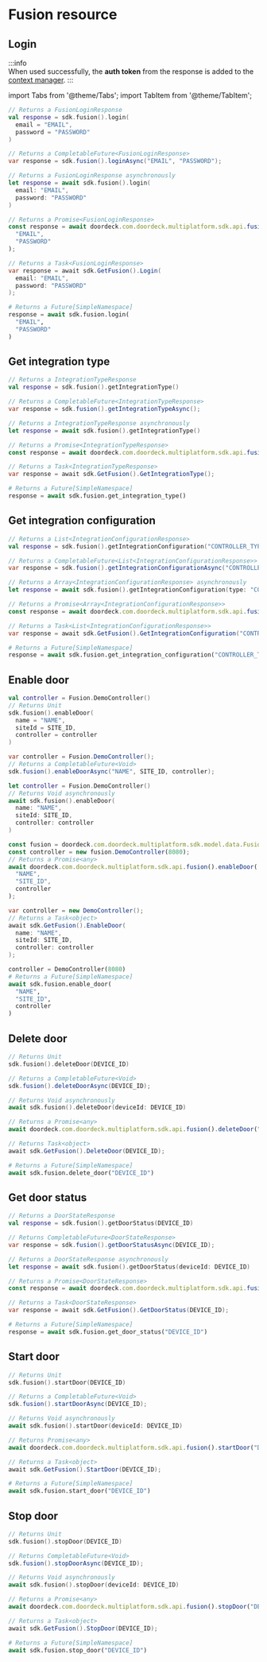 # Fusion resource

## Login

:::info  
When used successfully, the **auth token** from the response is added to the [context manager](context-manager.md).
:::

import Tabs from '@theme/Tabs';
import TabItem from '@theme/TabItem';

<Tabs groupId="programming-language">
<TabItem value="kotlin" label="Kotlin">

```kotlin showLineNumbers
// Returns a FusionLoginResponse
val response = sdk.fusion().login(
  email = "EMAIL", 
  password = "PASSWORD"
)
```

</TabItem>
<TabItem value="java" label="Java">

```java showLineNumbers
// Returns a CompletableFuture<FusionLoginResponse>
var response = sdk.fusion().loginAsync("EMAIL", "PASSWORD");
```

</TabItem>
<TabItem value="swift" label="Swift">

```swift showLineNumbers
// Returns a FusionLoginResponse asynchronously
let response = await sdk.fusion().login(
  email: "EMAIL", 
  password: "PASSWORD"
)
```

</TabItem>
<TabItem value="js" label="JavaScript">

```js showLineNumbers
// Returns a Promise<FusionLoginResponse>
const response = await doordeck.com.doordeck.multiplatform.sdk.api.fusion().login(
  "EMAIL", 
  "PASSWORD"
);
```

</TabItem>
<TabItem value="csharp" label="C#">

```csharp showLineNumbers
// Returns a Task<FusionLoginResponse>
var response = await sdk.GetFusion().Login(
  email: "EMAIL", 
  password: "PASSWORD"
);
```

</TabItem>
<TabItem value="python" label="Python">

```python showLineNumbers
# Returns a Future[SimpleNamespace]
response = await sdk.fusion.login(
  "EMAIL", 
  "PASSWORD"
)
```

</TabItem>
</Tabs>

## Get integration type

<Tabs groupId="programming-language">
<TabItem value="kotlin" label="Kotlin">

```kotlin showLineNumbers
// Returns a IntegrationTypeResponse
val response = sdk.fusion().getIntegrationType()
```

</TabItem>
<TabItem value="java" label="Java">

```java showLineNumbers
// Returns a CompletableFuture<IntegrationTypeResponse>
var response = sdk.fusion().getIntegrationTypeAsync();
```

</TabItem>
<TabItem value="swift" label="Swift">

```swift showLineNumbers
// Returns a IntegrationTypeResponse asynchronously
let response = await sdk.fusion().getIntegrationType()
```

</TabItem>
<TabItem value="js" label="JavaScript">

```js showLineNumbers
// Returns a Promise<IntegrationTypeResponse>
const response = await doordeck.com.doordeck.multiplatform.sdk.api.fusion().getIntegrationType();
```

</TabItem>
<TabItem value="csharp" label="C#">

```csharp showLineNumbers
// Returns a Task<IntegrationTypeResponse>
var response = await sdk.GetFusion().GetIntegrationType();
```

</TabItem>
<TabItem value="python" label="Python">

```python showLineNumbers
# Returns a Future[SimpleNamespace]
response = await sdk.fusion.get_integration_type()
```

</TabItem>
</Tabs>

## Get integration configuration

<Tabs groupId="programming-language">
<TabItem value="kotlin" label="Kotlin">

```kotlin showLineNumbers
// Returns a List<IntegrationConfigurationResponse>
val response = sdk.fusion().getIntegrationConfiguration("CONTROLLER_TYPE")
```

</TabItem>
<TabItem value="java" label="Java">

```java 
// Returns a CompletableFuture<List<IntegrationConfigurationResponse>>
var response = sdk.fusion().getIntegrationConfigurationAsync("CONTROLLER_TYPE");
```

</TabItem>
<TabItem value="swift" label="Swift">

```swift showLineNumbers
// Returns a Array<IntegrationConfigurationResponse> asynchronously
let response = await sdk.fusion().getIntegrationConfiguration(type: "CONTROLLER_TYPE")
```

</TabItem>
<TabItem value="js" label="JavaScript">

```js showLineNumbers
// Returns a Promise<Array<IntegrationConfigurationResponse>>
const response = await doordeck.com.doordeck.multiplatform.sdk.api.fusion().getIntegrationConfiguration("CONTROLLER_TYPE");
```

</TabItem>
<TabItem value="csharp" label="C#">

```csharp showLineNumbers
// Returns a Task<List<IntegrationConfigurationResponse>>
var response = await sdk.GetFusion().GetIntegrationConfiguration("CONTROLLER_TYPE");
```

</TabItem>
<TabItem value="python" label="Python">

```python showLineNumbers
# Returns a Future[SimpleNamespace]
response = await sdk.fusion.get_integration_configuration("CONTROLLER_TYPE")
```

</TabItem>
</Tabs>

## Enable door

<Tabs groupId="programming-language">
<TabItem value="kotlin" label="Kotlin">

```kotlin showLineNumbers
val controller = Fusion.DemoController()
// Returns Unit
sdk.fusion().enableDoor(
  name = "NAME",
  siteId = SITE_ID, 
  controller = controller
)
```

</TabItem>
<TabItem value="java" label="Java">

```java showLineNumbers
var controller = Fusion.DemoController();
// Returns a CompletableFuture<Void>
sdk.fusion().enableDoorAsync("NAME", SITE_ID, controller);
```

</TabItem>
<TabItem value="swift" label="Swift">

```swift showLineNumbers
let controller = Fusion.DemoController()
// Returns Void asynchronously
await sdk.fusion().enableDoor(
  name: "NAME", 
  siteId: SITE_ID, 
  controller: controller
)
```

</TabItem>
<TabItem value="js" label="JavaScript">

```js showLineNumbers
const fusion = doordeck.com.doordeck.multiplatform.sdk.model.data.Fusion;
const controller = new fusion.DemoController(8080);
// Returns a Promise<any>
await doordeck.com.doordeck.multiplatform.sdk.api.fusion().enableDoor(
  "NAME", 
  "SITE_ID", 
  controller
);
```

</TabItem>
<TabItem value="csharp" label="C#">

```csharp showLineNumbers
var controller = new DemoController();
// Returns a Task<object>
await sdk.GetFusion().EnableDoor(
  name: "NAME", 
  siteId: SITE_ID, 
  controller: controller
);
```

</TabItem>
<TabItem value="python" label="Python">

```python showLineNumbers
controller = DemoController(8080)
# Returns a Future[SimpleNamespace]
await sdk.fusion.enable_door(
  "NAME", 
  "SITE_ID", 
  controller
)
```

</TabItem>
</Tabs>

## Delete door

<Tabs groupId="programming-language">
<TabItem value="kotlin" label="Kotlin">

```kotlin showLineNumbers
// Returns Unit
sdk.fusion().deleteDoor(DEVICE_ID)
```

</TabItem>
<TabItem value="java" label="Java">

```java showLineNumbers
// Returns a CompletableFuture<Void>
sdk.fusion().deleteDoorAsync(DEVICE_ID);
```

</TabItem>
<TabItem value="swift" label="Swift">

```swift showLineNumbers
// Returns Void asynchronously
await sdk.fusion().deleteDoor(deviceId: DEVICE_ID)
```

</TabItem>
<TabItem value="js" label="JavaScript">

```js showLineNumbers
// Returns a Promise<any>
await doordeck.com.doordeck.multiplatform.sdk.api.fusion().deleteDoor("DEVICE_ID");
```

</TabItem>
<TabItem value="csharp" label="C#">

```csharp showLineNumbers
// Returns Task<object>
await sdk.GetFusion().DeleteDoor(DEVICE_ID);
```

</TabItem>
<TabItem value="python" label="Python">

```python showLineNumbers
# Returns a Future[SimpleNamespace]
await sdk.fusion.delete_door("DEVICE_ID")
```

</TabItem>
</Tabs>

## Get door status

<Tabs groupId="programming-language">
<TabItem value="kotlin" label="Kotlin">

```kotlin showLineNumbers
// Returns a DoorStateResponse
val response = sdk.fusion().getDoorStatus(DEVICE_ID)
```

</TabItem>
<TabItem value="java" label="Java">

```java showLineNumbers
// Returns CompletableFuture<DoorStateResponse>
var response = sdk.fusion().getDoorStatusAsync(DEVICE_ID);
```

</TabItem>
<TabItem value="swift" label="Swift">

```swift showLineNumbers
// Returns a DoorStateResponse asynchronously
let response = await sdk.fusion().getDoorStatus(deviceId: DEVICE_ID)
```

</TabItem>
<TabItem value="js" label="JavaScript">

```js showLineNumbers
// Returns a Promise<DoorStateResponse>
const response = await doordeck.com.doordeck.multiplatform.sdk.api.fusion().getDoorStatus("DEVICE_ID");
```

</TabItem>
<TabItem value="csharp" label="C#">

```csharp showLineNumbers
// Returns a Task<DoorStateResponse>
var response = await sdk.GetFusion().GetDoorStatus(DEVICE_ID);
```

</TabItem>
<TabItem value="python" label="Python">

```python showLineNumbers
# Returns a Future[SimpleNamespace]
response = await sdk.fusion.get_door_status("DEVICE_ID")
```

</TabItem>
</Tabs>

## Start door

<Tabs groupId="programming-language">
<TabItem value="kotlin" label="Kotlin">

```kotlin showLineNumbers
// Returns Unit
sdk.fusion().startDoor(DEVICE_ID)
```

</TabItem>
<TabItem value="java" label="Java">

```java showLineNumbers
// Returns a CompletableFuture<Void>
sdk.fusion().startDoorAsync(DEVICE_ID);
```

</TabItem>
<TabItem value="swift" label="Swift">

```swift showLineNumbers
// Returns Void asynchronously
await sdk.fusion().startDoor(deviceId: DEVICE_ID)
```

</TabItem>
<TabItem value="js" label="JavaScript">

```js showLineNumbers
// Returns Promise<any>
await doordeck.com.doordeck.multiplatform.sdk.api.fusion().startDoor("DEVICE_ID");
```

</TabItem>
<TabItem value="csharp" label="C#">

```csharp showLineNumbers
// Returns a Task<object>
await sdk.GetFusion().StartDoor(DEVICE_ID);
```

</TabItem>
<TabItem value="python" label="Python">

```python showLineNumbers
# Returns a Future[SimpleNamespace]
await sdk.fusion.start_door("DEVICE_ID")
```

</TabItem>
</Tabs>

## Stop door

<Tabs groupId="programming-language">
<TabItem value="kotlin" label="Kotlin">

```kotlin showLineNumbers
// Returns Unit
sdk.fusion().stopDoor(DEVICE_ID)
```

</TabItem>
<TabItem value="java" label="Java">

```java showLineNumbers
// Returns CompletableFuture<Void>
sdk.fusion().stopDoorAsync(DEVICE_ID);
```

</TabItem>
<TabItem value="swift" label="Swift">

```swift showLineNumbers
// Returns Void asynchronously
await sdk.fusion().stopDoor(deviceId: DEVICE_ID)
```

</TabItem>
<TabItem value="js" label="JavaScript">

```js showLineNumbers
// Returns a Promise<any>
await doordeck.com.doordeck.multiplatform.sdk.api.fusion().stopDoor("DEVICE_ID");
```

</TabItem>
<TabItem value="csharp" label="C#">

```csharp showLineNumbers
// Returns a Task<object>
await sdk.GetFusion().StopDoor(DEVICE_ID);
```

</TabItem>
<TabItem value="python" label="Python">

```python showLineNumbers
# Returns a Future[SimpleNamespace]
await sdk.fusion.stop_door("DEVICE_ID")
```

</TabItem>
</Tabs>
